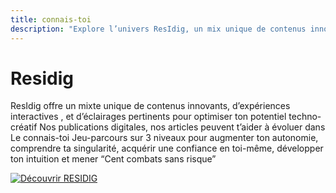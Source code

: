 ```yaml
---
title: connais-toi
description: "Explore l’univers ResIdig, un mix unique de contenus innovants, d’expériences interactives et de parcours introspectifs pour révéler ta créativité et ton autonomie."
---
```


# Residig

ResIdig offre un mixte unique de contenus innovants, d’expériences interactives , et d’éclairages pertinents pour optimiser ton potentiel techno-créatif
Nos publications digitales, nos articles peuvent t’aider à évoluer dans
Le connais-toi
Jeu-parcours sur 3 niveaux pour augmenter ton autonomie, comprendre ta singularité, acquérir une confiance en toi-même, développer ton intuition et mener “Cent combats sans risque”

[![Découvrir RESIDIG](/asset/buttonLight.png)](/pages/residig)
